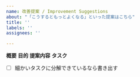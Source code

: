 ```yaml
---
name: 改善提案 / Improvement Suggestions
about: "「こうするともっとよくなる」といった提案はこちら"
title: ''
labels: ''
assignees: ''

---
```


<!-- 要望のテンプレート -->
**概要**
**目的**
**提案内容**
**タスク**
- [ ] 細かいタスクに分解できているなら書き出す
